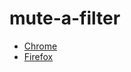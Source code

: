 # mute-a-filter

* [Chrome](https://chrome.google.com/webstore/detail/mute-a-filter/fkjgpdgegadicbmmhfinbnnbmbgofilb)
* [Firefox](https://addons.mozilla.org/en-US/firefox/addon/mute-a-filter/)
